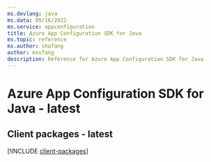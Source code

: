 ```yaml
---
ms.devlang: java
ms.data: 09/16/2022
ms.service: appconfiguration
title: Azure App Configuration SDK for Java
ms.topic: reference
ms.author: shafang
author: mssfang
description: Reference for Azure App Configuration SDK for Java
---
```

# Azure App Configuration SDK for Java - latest

## Client packages - latest
[!INCLUDE [client-packages](app-configuration-client-index.md)]